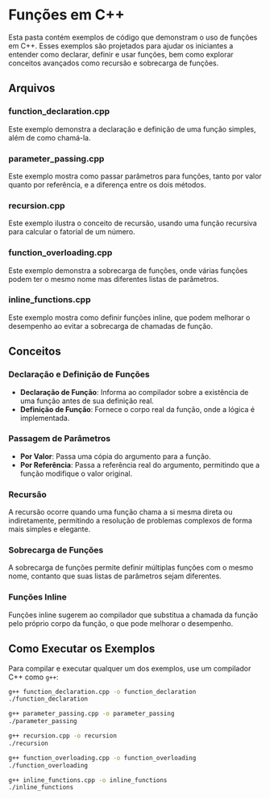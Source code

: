 # Funções em C++

Esta pasta contém exemplos de código que demonstram o uso de funções em C++. Esses exemplos são projetados para ajudar os iniciantes a entender como declarar, definir e usar funções, bem como explorar conceitos avançados como recursão e sobrecarga de funções.

## Arquivos

### function_declaration.cpp

Este exemplo demonstra a declaração e definição de uma função simples, além de como chamá-la.

### parameter_passing.cpp

Este exemplo mostra como passar parâmetros para funções, tanto por valor quanto por referência, e a diferença entre os dois métodos.

### recursion.cpp

Este exemplo ilustra o conceito de recursão, usando uma função recursiva para calcular o fatorial de um número.

### function_overloading.cpp

Este exemplo demonstra a sobrecarga de funções, onde várias funções podem ter o mesmo nome mas diferentes listas de parâmetros.

### inline_functions.cpp

Este exemplo mostra como definir funções inline, que podem melhorar o desempenho ao evitar a sobrecarga de chamadas de função.

## Conceitos

### Declaração e Definição de Funções

- **Declaração de Função**: Informa ao compilador sobre a existência de uma função antes de sua definição real.
- **Definição de Função**: Fornece o corpo real da função, onde a lógica é implementada.

### Passagem de Parâmetros

- **Por Valor**: Passa uma cópia do argumento para a função.
- **Por Referência**: Passa a referência real do argumento, permitindo que a função modifique o valor original.

### Recursão

A recursão ocorre quando uma função chama a si mesma direta ou indiretamente, permitindo a resolução de problemas complexos de forma mais simples e elegante.

### Sobrecarga de Funções

A sobrecarga de funções permite definir múltiplas funções com o mesmo nome, contanto que suas listas de parâmetros sejam diferentes.

### Funções Inline

Funções inline sugerem ao compilador que substitua a chamada da função pelo próprio corpo da função, o que pode melhorar o desempenho.

## Como Executar os Exemplos

Para compilar e executar qualquer um dos exemplos, use um compilador C++ como `g++`:

```sh
g++ function_declaration.cpp -o function_declaration
./function_declaration

g++ parameter_passing.cpp -o parameter_passing
./parameter_passing

g++ recursion.cpp -o recursion
./recursion

g++ function_overloading.cpp -o function_overloading
./function_overloading

g++ inline_functions.cpp -o inline_functions
./inline_functions
